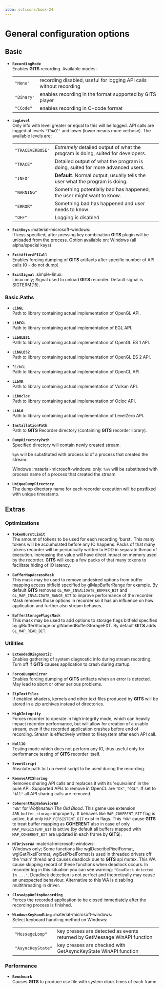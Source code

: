 ```yaml
---
icon: octicons/book-24
---
```

# General configuration options

## Basic

- **`RecordingMode`**  
  Enables **GITS** recording. Available modes: 

  |            |                                                                    |
  | ---------- | ------------------------------------------------------------------ |
  | `"None"`   | recording disabled, useful for logging API calls without recording |
  | `"Binary"` | enables recording in the format supported by GITS player           |
  | `"CCode"`  | enables recording in C-code format                                 |

- **`LogLevel`**  
  Only info with level greater or equal to this will be logged. API calls are logged at levels `"TRACE"` and lower (lower means more verbose). The available levels are:

  |                  |                                                                                  |
  | ---------------- | -------------------------------------------------------------------------------- |
  | `"TRACEVERBOSE"` | *Extremely* detailed output of what the program is doing, suited for developers. |
  | `"TRACE"`        | Detailed output of what the program is doing, suited for more advanced users.    |
  | `"INFO"`         | **Default**. Normal output, usually tells the user what the program is doing.    |
  | `"WARNING"`      | Something potentially bad has happened, the user might want to know.             |
  | `"ERROR"`        | Something bad has happened and user needs to know.                               |
  | `"OFF"`          | Logging is disabled.                                                             |

- **`ExitKeys`** :material-microsoft-windows:  
  If keys specified, after pressing key combination **GITS** plugin will be unloaded from the process. Option available on: Windows (all alpha/special keys)

- **`ExitAfterAPICall`**  
  Enables forcing dumping of **GITS** artifacts after specific number of API calls (0 - do not dump)

- **`ExitSignal`** :simple-linux:  
  Linux only; Signal used to unload **GITS** recorder. Default signal is SIGTERM(15).

### Basic.Paths

- **`LibGL`**  
  Path to library containing actual implementation of OpenGL API.

- **`LibEGL`**  
  Path to library containing actual implementation of EGL API.

- **`LibGLES1`**  
  Path to library containing actual implementation of OpenGL ES 1 API.

- **`LibGLES2`**  
  Path to library containing actual implementation of OpenGL ES 2 API.

- **`LibCL`*  
  Path to library containing actual implementation of OpenCL API.

- **`LibVK`**  
  Path to library containing actual implementation of Vulkan API.

- **`LibOcloc`**  
  Path to library containing actual implementation of Ocloc API.

- **`LibL0`**  
  Path to library containing actual implementation of LevelZero API.

- **`InstallationPath`**  
  Path to **GITS** Recorder directory (containing **GITS** recorder library).

- **`DumpDirectoryPath`**  
  Specified directory will contain newly created stream. 
  
  `%p%` will be substituted with process id of a process that created the stream. 
  
  Windows :material-microsoft-windows: only: `%n%` will be substituted with process name of a process that created the stream.

- **`UniqueDumpDirectory`**  
  The dump directory name for each recorder execution will be postfixed with unique timestamp.


## Extras

### Optimizations

- **`TokenBurstLimit`**  
  The amount of tokens to be used for each recording 'burst'. This many tokens will be accumulated before any IO happens. Packs of that many tokens recorder will be periodically written to HDD in separate thread of execution. Increasing the value will have direct impact on memory used by the recorder. **GITS** will keep a few packs of that many tokens to facilitate hiding of IO latency.

- **`BufferMapAccessMask`**  
  This mask may be used to remove undesired options from buffer mapping access bitfield specified by glMapBufferRange for example. By default **GITS** removes `GL_MAP_INVALIDATE_BUFFER_BIT` and `GL_MAP_INVALIDATE_RANGE_BIT` to improve performance of the recorder. Mask removes those options in recorder so it has an influence on how application and further also stream behaves.

- **`BufferStorageFlagsMask`**  
  This mask may be used to add options to storage flags bitfield specified by glBufferStorage or glNamedBufferStorageEXT. By default **GITS** adds `GL_MAP_READ_BIT`.

### Utilities

- **`ExtendedDiagnostic`**  
  Enables gathering of system diagnostic info during stream recording. Turn off if **GITS** causes application to crash during startup.

- **`ForceDumpOnError`**  
  Enables forcing dumping of **GITS** artifacts when an error is detected. May lead to abort or other serious problems.

- **`ZipTextFiles`**  
  If enabled shaders, kernels and other text files produced by **GITS** will be stored in a zip archives instead of directories.

- **`HighIntegrity`**  
  Forces recorder to operate in high integrity mode, which can heavily impact recorder performance, but will allow for creation of a usable stream, even if the recorded application crashes before end of recording. Stream is effectively written to filesystem after each API call.

- **`NullIO`**  
  Testing mode which does not perform any IO, thus useful only for performance testing of **GITS** recorder itself.

- **`EventScript`**  
  Absolute path to Lua event script to be used during the recording.

- **`RemoveAPISharing`**  
  Removes sharing API calls and replaces it with its 'equivalent' in the pure API. Supported APIs to remove in OpenCL are `"DX"`, `"OGL"`. If set to `"All"` all API sharing calls are removed.

- **`CoherentMapBehaviorWA`**  
  `"WA"` for *Wolfenstein The Old Blood*. This game use extension `ARB_buffer_storage` improperly. It behaves like `MAP_COHERENT_BIT` flag is active, but only `MAP_PERSISTENT_BIT` exist in flags. This `"WA"` cause **GITS** to treat buffer mapping as **COHERENT** also in case of only `MAP_PERSISTENT_BIT` is active (by default all buffers mapped with `MAP_COHERENT_BIT` are updated in each frame by **GITS**).

- **`MTDriverWA`** :material-microsoft-windows:  
  Windows only; Some functions like wglDescribePixelFormat, wglGetPixelFormat, wglSetPixelFormat is used in threaded drivers off the 'main' thread and causes deadlock due to **GITS** api mutex. This WA cause skipping record of these functions when deadlock occurs. In recorder log in this situation you can see warning: `"Deadlock detected in ..."`. Deadlock detection is not perfect and theoretically may cause an unexpected behaviour. Alternative to this WA is disabling multithreading in driver.

- **`CloseAppOnStopRecording`**  
  Forces the recorded application to be closed immediately after the recording process is finished.

- **`WindowsKeyHandling`** :material-microsoft-windows:  
  Select keyboard handling method on Windows:

  |                   |                                                                           |
  | ----------------- | ------------------------------------------------------------------------- |
  | `"MessageLoop"`   | key presses are detected as events returned by GetMessage WinAPI function |
  | `"AsyncKeyState"` | key presses are checked with GetAsyncKeyState WinAPI function             |

### Performance

- **`Benchmark`**   
  Causes **GITS** to produce csv file with system clock times of each frame.